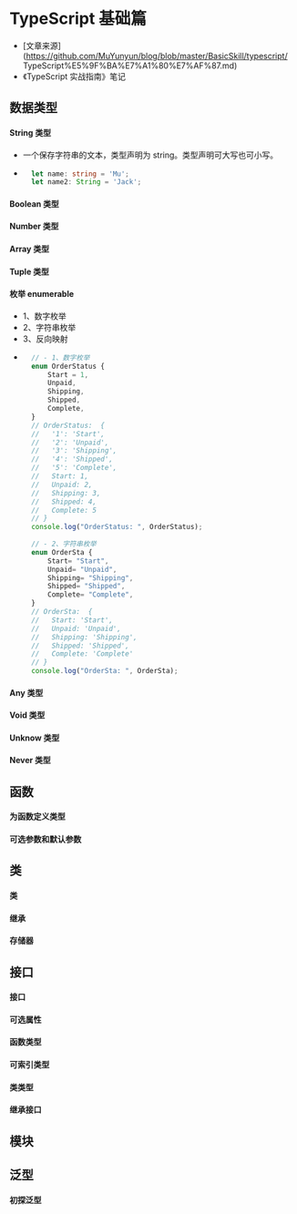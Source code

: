 # TypeScript 基础篇
- [文章来源](https://github.com/MuYunyun/blog/blob/master/BasicSkill/typescript/
TypeScript%E5%9F%BA%E7%A1%80%E7%AF%87.md)
- 《TypeScript 实战指南》笔记

## 数据类型

#### String 类型
- 一个保存字符串的文本，类型声明为 string。类型声明可大写也可小写。
- ```typescript
    let name: string = 'Mu';
    let name2: String = 'Jack';
  ```

#### Boolean 类型 

#### Number 类型

#### Array 类型

#### Tuple 类型

#### 枚举 enumerable 
- 1、数字枚举
- 2、字符串枚举
- 3、反向映射
- ```typescript
    // - 1、数字枚举
    enum OrderStatus { 
        Start = 1,
        Unpaid,
        Shipping,
        Shipped,
        Complete,
    }
    // OrderStatus:  {
    //   '1': 'Start',
    //   '2': 'Unpaid',
    //   '3': 'Shipping',
    //   '4': 'Shipped',
    //   '5': 'Complete',
    //   Start: 1,
    //   Unpaid: 2,
    //   Shipping: 3,
    //   Shipped: 4,
    //   Complete: 5
    // }
    console.log("OrderStatus: ", OrderStatus);
    
    // - 2、字符串枚举 
    enum OrderSta {
        Start= "Start",
        Unpaid= "Unpaid",
        Shipping= "Shipping",
        Shipped= "Shipped",
        Complete= "Complete",
    }
    // OrderSta:  {
    //   Start: 'Start',
    //   Unpaid: 'Unpaid',
    //   Shipping: 'Shipping',
    //   Shipped: 'Shipped',
    //   Complete: 'Complete'
    // }
    console.log("OrderSta: ", OrderSta);
  ```
  
#### Any 类型

#### Void 类型

#### Unknow 类型

#### Never 类型


## 函数
#### 为函数定义类型
#### 可选参数和默认参数
#### 


## 类
#### 类
#### 继承
#### 存储器


## 接口
#### 接口
#### 可选属性
#### 函数类型
#### 可索引类型
#### 类类型
#### 继承接口


## 模块


## 泛型
#### 初探泛型

## 
